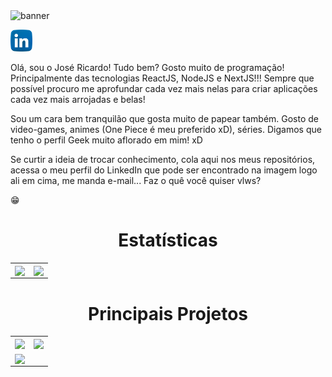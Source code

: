 <img alt="banner" src="./assets/Ricardo Oliveira.gif">

<a style="text-align: center;" href="https://www.linkedin.com/in/ricardo-oliveira-1307/" target="_blank"><img src="./assets/linkedin.png" width=35 height=35/></a>

Olá, sou o José Ricardo! Tudo bem?
Gosto muito de programação! Principalmente das tecnologias ReactJS, NodeJS e NextJS!!! Sempre que possível procuro me aprofundar cada vez mais nelas para criar aplicações cada vez mais arrojadas e belas!

Sou um cara bem tranquilão que gosta muito de papear também. Gosto de video-games, animes (One Piece é meu preferido xD), séries. Digamos que tenho o perfil Geek muito aflorado em mim! xD

Se curtir a ideia de trocar conhecimento, cola aqui nos meus repositórios, acessa o meu perfil do LinkedIn que pode ser encontrado na imagem logo ali em cima, me manda e-mail... Faz o quê você quiser vlws?

:grin:

<h1 align="center">Estatísticas</h1>


<table>
   <tr>
     <td><img width="500px" align="center" src="https://github-readme-stats.vercel.app/api?username=RicardoOliveiraFilho&show_icons=true" /></td>
     <td><img width="410px" align="center" src="https://github-readme-stats.vercel.app/api/top-langs/?username=RicardoOliveiraFilho&layout=compact" /></td>
   </tr> 
</table>

<h1 align="center">Principais Projetos</h1>

<table>
  <tr>
    <td>
      <a href="https://github.com/RicardoOliveiraFilho/Github-Explorer.git">
        <img width="450px" align="center" src="https://github-readme-stats.vercel.app/api/pin/?username=RicardoOliveiraFilho&show_owner=true&repo=Github-Explorer" />
      </a>
    </td>
    <td>
      <a href="https://github.com/RicardoOliveiraFilho/NLW06-letmeask.git">
        <img width="450px" align="center" src="https://github-readme-stats.vercel.app/api/pin/?username=RicardoOliveiraFilho&show_owner=true&repo=NLW06-letmeask" />
      </a>
    </td>
  </tr>
  <tr>
    <td>
      <a href="https://github.com/RicardoOliveiraFilho/NLW06-valoriza.git">
        <img width="450px" align="center" src="https://github-readme-stats.vercel.app/api/pin/?username=RicardoOliveiraFilho&show_owner=true&repo=NLW06-valoriza" />
      </a>
    </td>
  </tr>
</table>
